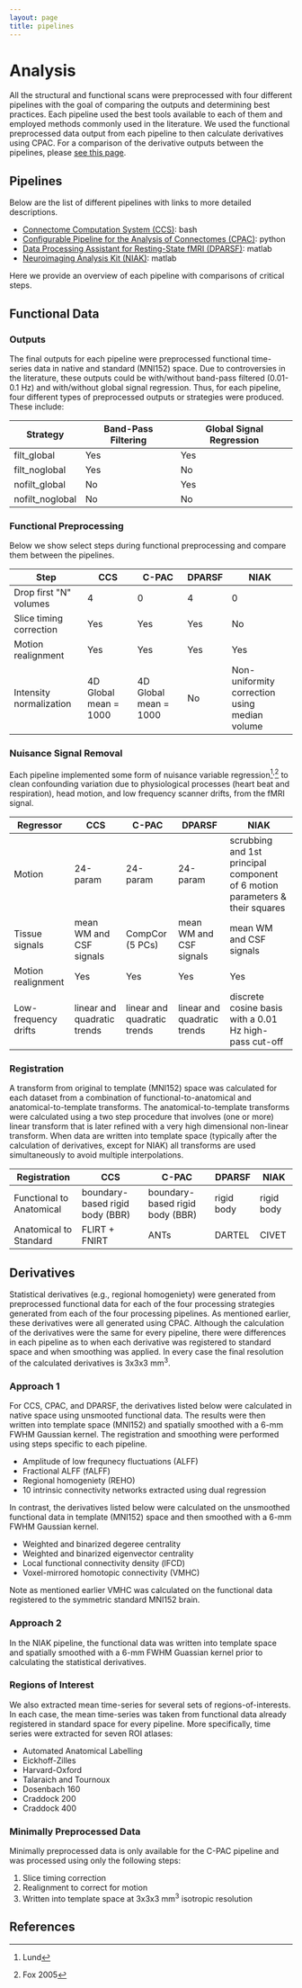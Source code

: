 ```yaml
---
layout: page
title: pipelines
---
```


# Analysis

All the structural and functional scans were preprocessed with four different pipelines with the goal of comparing the outputs and determining best practices. Each pipeline used the best tools available to each of them and employed methods commonly used in the literature. We used the functional preprocessed data output from each pipeline to then calculate derivatives using CPAC. For a comparison of the derivative outputs between the pipelines, please [see this page](http://preprocessed-connectomes-project.github.io/abide/derivatives.html).


## Pipelines

Below are the list of different pipelines with links to more detailed descriptions.

* [Connectome Computation System (CCS)](http://preprocessed-connectomes-project.github.io/abide/ccs.html): bash
* [Configurable Pipeline for the Analysis of Connectomes (CPAC)](http://preprocessed-connectomes-project.github.io/abide/cpac.html): python
* [Data Processing Assistant for Resting-State fMRI (DPARSF)](http://preprocessed-connectomes-project.github.io/abide/dparsf.html): matlab
* [Neuroimaging Analysis Kit (NIAK)](http://preprocessed-connectomes-project.github.io/abide/niak.html): matlab

Here we provide an overview of each pipeline with comparisons of critical steps.

## Functional Data

### Outputs

The final outputs for each pipeline were preprocessed functional time-series data in native and standard (MNI152) space. Due to controversies in the literature, these outputs could be with/without band-pass filtered (0.01-0.1 Hz) and with/without global signal regression. Thus, for each pipeline, four different types of preprocessed outputs or strategies were produced. These include:

<center>
<table id="pubTable" class="display2">
<thead>
	<tr>
		<th>Strategy</th>
		<th>Band-Pass Filtering</th>
		<th>Global Signal Regression</th>
	</tr>
</thead>
<tbody>
	<tr class="odd">
		<td>filt_global</td>
		<td>Yes</td>
		<td>Yes</td>
	</tr>
	<tr class="even">
		<td>filt_noglobal</td>
		<td>Yes</td>
		<td>No</td>
	</tr>
	<tr class="odd">
		<td>nofilt_global</td>
		<td>No</td>
		<td>Yes</td>
	</tr>
	<tr class="even">
		<td>nofilt_noglobal</td>
		<td>No</td>
		<td>No</td>
	</tr>
</tbody>
</table>
</center>


### Functional Preprocessing

Below we show select steps during functional preprocessing and compare them between the pipelines.
<center>
<table id="pubTable" class="display2">
<thead>
	<tr>
		<th>Step</th>
		<th>CCS</th>
		<th>C-PAC</th>
		<th>DPARSF</th>
		<th>NIAK</th>
	</tr>
</thead>
<tbody>
	<tr class="odd">
		<td class="nowrap">Drop first "N" volumes</td>
		<td>4</td>
		<td>0</td>
		<td>4</td>
		<td>0</td>
	</tr>
	<tr class="even">
		<td class="nowrap">Slice timing correction</td>
		<td>Yes</td>
		<td>Yes</td>
		<td>Yes</td>
		<td>No</td>
	</tr>
	<tr class="odd">
		<td class="nowrap">Motion realignment</td>
		<td>Yes</td>
		<td>Yes</td>
		<td>Yes</td>
		<td>Yes</td>
	</tr>
	<tr class="even">
		<td class="nowrap">Intensity normalization</td>
		<td>4D Global mean = 1000</td>
		<td>4D Global mean = 1000</td>
		<td>No</td>
		<td>Non-uniformity correction<br>using median volume</td>
	</tr>
</tbody>
</table>
</center>

### Nuisance Signal Removal

Each pipeline implemented some form of nuisance variable regression[^3]<sup>,</sup>[^4] to clean confounding variation due to physiological processes (heart beat and respiration), head motion, and low frequency scanner drifts, from the fMRI signal.

<center>
<table id="pubTable" class="display2">
<thead>
	<tr>
		<th>Regressor</th>
		<th>CCS</th>
		<th>C-PAC</th>
		<th>DPARSF</th>
		<th>NIAK</th>
	</tr>
</thead>
<tbody>
	<tr class="odd">
		<td class="nowrap">Motion</td>
		<td>24-param</td>
		<td>24-param</td>
		<td>24-param</td>
		<td>scrubbing and 1st principal component of 6 motion parameters & their squares</td>
	</tr>
	<tr class="even">
		<td class="nowrap">Tissue signals</td>
		<td>mean WM and CSF signals</td>
		<td>CompCor<br>(5 PCs)</td>
		<td>mean WM and CSF signals</td>
		<td>mean WM and CSF signals</td>
	</tr>
	<tr class="odd">
		<td class="nowrap">Motion realignment</td>
		<td>Yes</td>
		<td>Yes</td>
		<td>Yes</td>
		<td>Yes</td>
	</tr>
	<tr class="even">
		<td class="nowrap">Low-frequency drifts</td>
		<td>linear and quadratic trends</td>
		<td>linear and quadratic trends</td>
		<td>linear and quadratic trends</td>
		<td>discrete cosine basis with a 0.01 Hz high-pass cut-off</td>
	</tr>
</tbody>
</table>
</center>

### Registration

A transform from original to template (MNI152) space was calculated for each dataset from a combination of functional-to-anatomical and anatomical-to-template transforms. The anatomical-to-template transforms were calculated using a two step procedure that involves (one or more) linear transform that is later refined with a very high dimensional non-linear transform. When data are written into template space (typically after the calculation of derivatives, except for NIAK) all transforms are used simultaneously to avoid multiple interpolations.

<center>
<table id="pubTable" class="display2">
<thead>
	<tr>
		<th>Registration</th>
		<th>CCS</th>
		<th>C-PAC</th>
		<th>DPARSF</th>
		<th>NIAK</th>
	</tr>
</thead>
<tbody>
	<tr class="odd">
		<td class="nowrap">Functional to Anatomical</td>
		<td>boundary-based rigid body (BBR)</td>
		<td>boundary-based rigid body (BBR)</td>
		<td class="nowrap">rigid body</td>
		<td class="nowrap">rigid body</td>
	</tr>
	<tr class="even">
		<td class="nowrap">Anatomical to Standard </td>
		<td>FLIRT + FNIRT</td>
		<td>ANTs</td>
		<td>DARTEL </td>
		<td>CIVET</td>
	</tr>
</tbody>
</table>
</center>

## Derivatives

Statistical derivatives (e.g., regional homogeniety) were generated from preprocessed functional data for each of the four processing strategies generated from each of the four processing pipelines. As mentioned earlier, these derivatives were all generated using CPAC. Although the calculation of the derivatives were the same for every pipeline, there were differences in each pipeline as to when each derivative was registered to standard space and when smoothing was applied. In every case the final resolution of the calculated derivatives is 3x3x3 mm<sup>3</sup>.

### Approach 1

For CCS, CPAC, and DPARSF, the derivatives listed below were calculated in native space using unsmooted functional data. The results were then written into template space (MNI152) and spatially smoothed with a 6-mm FWHM Gaussian kernel. The registration and smoothing were performed using steps specific to each pipeline.

* Amplitude of low frequnecy fluctuations (ALFF)
* Fractional ALFF (fALFF)
* Regional homogeniety (REHO)
* 10 intrinsic connectivity networks extracted using dual regression

In contrast, the derivatives listed below were calculated on the unsmoothed functional data in template (MNI152) space and then smoothed with a 6-mm FWHM Gaussian kernel.

* Weighted and binarized degeree centrality
* Weighted and binarized eigenvector centrality
* Local functional connectivity density (lFCD)
* Voxel-mirrored homotopic connectivity (VMHC)

Note as mentioned earlier VMHC was calculated on the functional data registered to the symmetric standard MNI152 brain. 

### Approach 2

In the NIAK pipeline, the functional data was written into template space and spatially smoothed with a 6-mm FWHM Guassian kernel prior to calculating the statistical derivatives.

### <a name="regions_of_interest">Regions of Interest</a>

We also extracted mean time-series for several sets of regions-of-interests. In each case, the mean time-series was taken from functional data already registered in standard space for every pipeline. More specifically, time series were extracted for seven ROI atlases:

* Automated Anatomical Labelling
* Eickhoff-Zilles
* Harvard-Oxford
* Talaraich and Tournoux
* Dosenbach 160
* Craddock 200
* Craddock 400

### <a name="min_preproc">Minimally Preprocessed Data</a>

Minimally preprocessed data is only available for the C-PAC pipeline and was processed using only the following steps:

1. Slice timing correction
2. Realignment to correct for motion
3. Written into template space at 3x3x3 mm<sup>3</sup> isotropic resolution

## References

[^1]: Friston, K.J., Williams, S., Howard, R., Frackowiak, R.S., Turner, R., 1996. Movement-related effects in fMRI time-series. Magn Reson Med 35, 346-355.
[^2]: Zijdenbos, A. P., Forghani, R., & Evans, A. C. (2002). Automatic" pipeline" analysis of 3-D MRI data for clinical trials: application to multiple sclerosis. Medical Imaging, IEEE Transactions on, 21(10), 1280-1291.
[^3]: Lund
[^4]: Fox 2005
[^5]: Behzadi et al., 2007
[^6]: Chai et al., 2012
